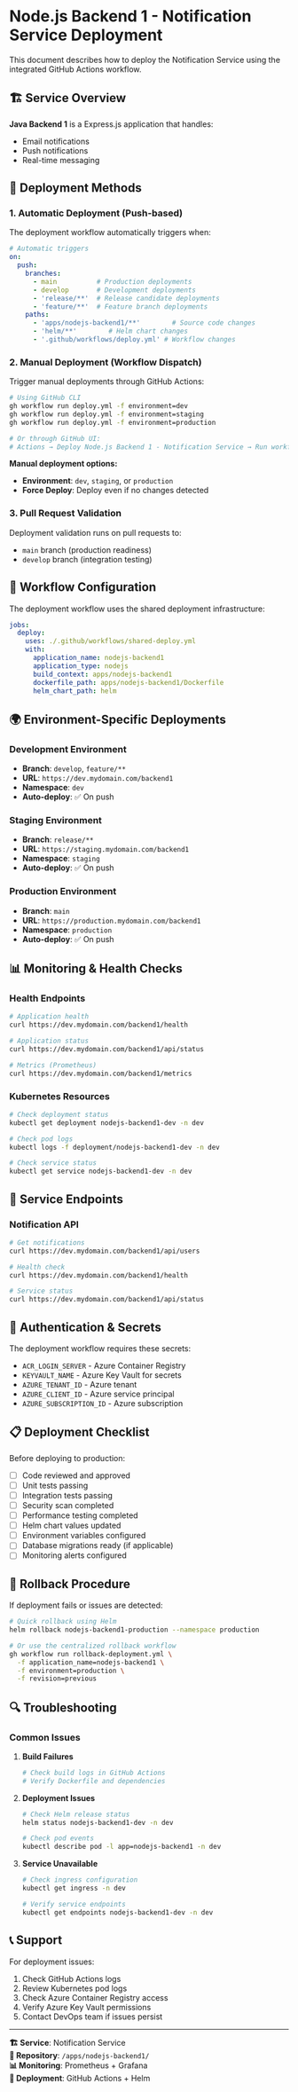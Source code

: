 # Node.js Backend 1 - Notification Service Deployment

This document describes how to deploy the Notification Service using the integrated GitHub Actions workflow.

## 🏗️ **Service Overview**

**Java Backend 1** is a Express.js application that handles:
- Email notifications
- Push notifications
- Real-time messaging

## 🚀 **Deployment Methods**

### 1. **Automatic Deployment (Push-based)**

The deployment workflow automatically triggers when:

```yaml
# Automatic triggers
on:
  push:
    branches:
      - main          # Production deployments
      - develop       # Development deployments
      - 'release/**'  # Release candidate deployments
      - 'feature/**'  # Feature branch deployments
    paths:
      - 'apps/nodejs-backend1/**'        # Source code changes
      - 'helm/**'        # Helm chart changes
      - '.github/workflows/deploy.yml' # Workflow changes
```

### 2. **Manual Deployment (Workflow Dispatch)**

Trigger manual deployments through GitHub Actions:

```bash
# Using GitHub CLI
gh workflow run deploy.yml -f environment=dev
gh workflow run deploy.yml -f environment=staging
gh workflow run deploy.yml -f environment=production

# Or through GitHub UI:
# Actions → Deploy Node.js Backend 1 - Notification Service → Run workflow
```

**Manual deployment options:**
- **Environment**: `dev`, `staging`, or `production`
- **Force Deploy**: Deploy even if no changes detected

### 3. **Pull Request Validation**

Deployment validation runs on pull requests to:
- `main` branch (production readiness)
- `develop` branch (integration testing)

## 🔧 **Workflow Configuration**

The deployment workflow uses the shared deployment infrastructure:

```yaml
jobs:
  deploy:
    uses: ./.github/workflows/shared-deploy.yml
    with:
      application_name: nodejs-backend1
      application_type: nodejs
      build_context: apps/nodejs-backend1
      dockerfile_path: apps/nodejs-backend1/Dockerfile
      helm_chart_path: helm
```

## 🌍 **Environment-Specific Deployments**

### Development Environment
- **Branch**: `develop`, `feature/**`
- **URL**: `https://dev.mydomain.com/backend1`
- **Namespace**: `dev`
- **Auto-deploy**: ✅ On push

### Staging Environment
- **Branch**: `release/**`
- **URL**: `https://staging.mydomain.com/backend1`
- **Namespace**: `staging`
- **Auto-deploy**: ✅ On push

### Production Environment
- **Branch**: `main`
- **URL**: `https://production.mydomain.com/backend1`
- **Namespace**: `production`
- **Auto-deploy**: ✅ On push

## 📊 **Monitoring & Health Checks**

### Health Endpoints
```bash
# Application health
curl https://dev.mydomain.com/backend1/health

# Application status
curl https://dev.mydomain.com/backend1/api/status

# Metrics (Prometheus)
curl https://dev.mydomain.com/backend1/metrics
```

### Kubernetes Resources
```bash
# Check deployment status
kubectl get deployment nodejs-backend1-dev -n dev

# Check pod logs
kubectl logs -f deployment/nodejs-backend1-dev -n dev

# Check service status
kubectl get service nodejs-backend1-dev -n dev
```

## 🎯 **Service Endpoints**

### Notification API
```bash
# Get notifications
curl https://dev.mydomain.com/backend1/api/users

# Health check
curl https://dev.mydomain.com/backend1/health

# Service status
curl https://dev.mydomain.com/backend1/api/status
```

## 🔐 **Authentication & Secrets**

The deployment workflow requires these secrets:
- `ACR_LOGIN_SERVER` - Azure Container Registry
- `KEYVAULT_NAME` - Azure Key Vault for secrets
- `AZURE_TENANT_ID` - Azure tenant
- `AZURE_CLIENT_ID` - Azure service principal
- `AZURE_SUBSCRIPTION_ID` - Azure subscription

## 📋 **Deployment Checklist**

Before deploying to production:

- [ ] Code reviewed and approved
- [ ] Unit tests passing
- [ ] Integration tests passing
- [ ] Security scan completed
- [ ] Performance testing completed
- [ ] Helm chart values updated
- [ ] Environment variables configured
- [ ] Database migrations ready (if applicable)
- [ ] Monitoring alerts configured

## 🚨 **Rollback Procedure**

If deployment fails or issues are detected:

```bash
# Quick rollback using Helm
helm rollback nodejs-backend1-production --namespace production

# Or use the centralized rollback workflow
gh workflow run rollback-deployment.yml \
  -f application_name=nodejs-backend1 \
  -f environment=production \
  -f revision=previous
```

## 🔍 **Troubleshooting**

### Common Issues

1. **Build Failures**
   ```bash
   # Check build logs in GitHub Actions
   # Verify Dockerfile and dependencies
   ```

2. **Deployment Issues**
   ```bash
   # Check Helm release status
   helm status nodejs-backend1-dev -n dev
   
   # Check pod events
   kubectl describe pod -l app=nodejs-backend1 -n dev
   ```

3. **Service Unavailable**
   ```bash
   # Check ingress configuration
   kubectl get ingress -n dev
   
   # Verify service endpoints
   kubectl get endpoints nodejs-backend1-dev -n dev
   ```

## 📞 **Support**

For deployment issues:
1. Check GitHub Actions logs
2. Review Kubernetes pod logs
3. Check Azure Container Registry access
4. Verify Azure Key Vault permissions
5. Contact DevOps team if issues persist

---

**🏗️ Service**: Notification Service  
**🔗 Repository**: `/apps/nodejs-backend1/`  
**📊 Monitoring**: Prometheus + Grafana  
**🚀 Deployment**: GitHub Actions + Helm